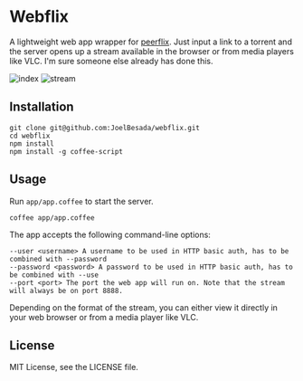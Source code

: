# Webflix

A lightweight web app wrapper for [peerflix](https://github.com/mafintosh/peerflix). Just input a link to a torrent and the server opens up a stream available in the browser or from media players like VLC. I'm sure someone else already has done this.

![index](https://raw.github.com/JoelBesada/webflix/master/screenshots/index.png)
![stream](https://raw.github.com/JoelBesada/webflix/master/screenshots/stream.png)

## Installation
```
git clone git@github.com:JoelBesada/webflix.git
cd webflix
npm install
npm install -g coffee-script
```

## Usage
Run `app/app.coffee` to start the server.

```
coffee app/app.coffee
```

The app accepts the following command-line options:

```
--user <username> A username to be used in HTTP basic auth, has to be combined with --password
--password <password> A password to be used in HTTP basic auth, has to be combined with --use
--port <port> The port the web app will run on. Note that the stream will always be on port 8888.
```

Depending on the format of the stream, you can either view it directly in your web browser
or from a media player like VLC.

## License
MIT License, see the LICENSE file.
